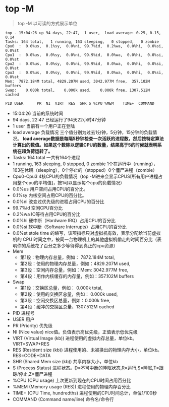 # top -M

> top -M 以可读的方式展示单位

```linux
top - 15:04:26 up 94 days, 22:47,  1 user,  load average: 0.25, 0.15, 0.14
Tasks: 164 total,   1 running, 163 sleeping,   0 stopped,   0 zombie
Cpu0  :  0.0%us,  0.1%sy,  0.0%ni, 99.7%id,  0.2%wa,  0.0%hi,  0.0%si,  0.0%st
Cpu1  :  0.0%us,  0.0%sy,  0.0%ni, 99.9%id,  0.0%wa,  0.0%hi,  0.0%si,  0.0%st
Cpu2  :  0.0%us,  0.0%sy,  0.0%ni, 99.9%id,  0.0%wa,  0.0%hi,  0.0%si,  0.0%st
Cpu3  :  0.0%us,  0.0%sy,  0.0%ni, 99.9%id,  0.0%wa,  0.0%hi,  0.0%si,  0.0%st
Mem:  7872.184M total, 4829.207M used, 3042.977M free,  357.102M buffers
Swap:    0.000k total,    0.000k used,    0.000k free, 1307.512M cached

PID USER      PR  NI  VIRT  RES  SHR S %CPU %MEM    TIME+  COMMAND 
```

- 15:04:26 当前的系统时间
- 94 days, 22:47 已经运行了94天22小时47分钟
- 1 user 当前有一个用户正在登陆
- load average 负载情况 三个值分别为过去1分钟，5分钟，15分钟的负载情况。
**load average数据是每隔5秒钟检查一次活跃的进程数，然后按特定算法计算出的数值。如果这个数除以逻辑CPU的数量，结果高于5的时候就表明系统在超负荷运转了。**
- Tasks: 164 total 一共有164个进程
-  1 running, 163 sleeping,   0 stopped,   0 zombie 1个在运行中（running），163在休眠（sleeping），0个停止的（stopped）0个僵尸进程（zombie）
- Cpu0-Cpu3 4核CPU的负载情况（top -M进来会显示CPUS[所有用户进程占用整个cpu的平均值]，按1可以显示每个cpu的负载情况）
- 0.0%us 用户空间占用CPU的百分比。
- 0.1%sy 内核空间占用CPU的百分比。
- 0.0%ni 改变过优先级的进程占用CPU的百分比
- 99.7%id 空闲CPU百分比
- 0.2%wa IO等待占用CPU的百分比
- 0.0%hi 硬中断（Hardware IRQ）占用CPU的百分比
- 0.0%si 软中断（Software Interrupts）占用CPU的百分比
- 0.0%st stole time 的缩写，该项指标只对虚拟机有效，表示分配给当前虚拟机的 CPU 时间之中，被同一台物理机上的其他虚拟机偷走的时间百分比（表明你的系统花了百分之多少等待得到真正的cpu资源）
- Mem 
	- 第1段：物理内存总量，例如： 7872.184M total, 
	- 第2段：使用的物理内存总量，例如：4829.207M used,
	- 第3段：空闲内存总量，例如：Mem: 3042.977M free,
	- 第4段：用作内核缓存的内存量，例如：357.102M buffers
- Swap
	- 第1段：交换区总量，例如： 0.000k total,
	- 第2段：使用的交换区总量，例如： 0.000k used,
	- 第3段：空闲交换区总量，例如：0.000k free,
	- 第4段：缓冲的交换区总量，1307.512M cached
- PID 进程号
- USER 用户
- PR (Priority) 优先级
- NI (Nice value) nice值。负值表示高优先级，正值表示低优先级
- VIRT  (Virtual Image (kb)) 进程使用的虚拟内存总量，单位kb。VIRT=SWAP+RES
- RES (Resident size (kb)) 进程使用的、未被换出的物理内存大小，单位kb。RES=CODE+DATA
- SHR  (Shared Mem size (kb)) 共享内存大小，单位kb
- S  (Process Status) 进程状态。D=不可中断的睡眠状态,R=运行,S=睡眠,T=跟踪/停止,Z=僵尸进程
- %CPU  (CPU usage) 上次更新到现在的CPU时间占用百分比
- %MEM (Memory usage (RES)) 进程使用的物理内存百分比
- TIME+  (CPU Time, hundredths) 进程使用的CPU时间总计，单位1/100秒
- COMMAND  (Command name/line) 命令名/命令行

